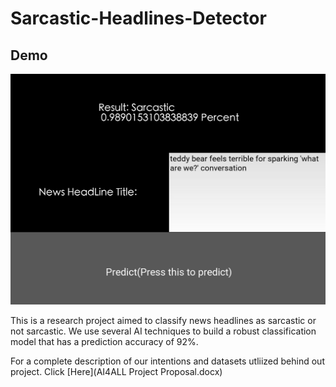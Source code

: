 # Sarcastic-Headlines-Detector

## **Demo**

![Project Demo](demo.png)

This is a research project aimed to classify news headlines as sarcastic or not sarcastic. 
We use several AI techniques to build a robust classification model that has a prediction
accuracy of 92%.

For a complete description of our intentions and datasets utliized behind
out project. Click 
[Here](AI4ALL Project Proposal.docx)